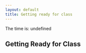 ```yaml
---
layout: default
title: Getting ready for class
---
```


The time is: undefined

## Getting Ready for Class

